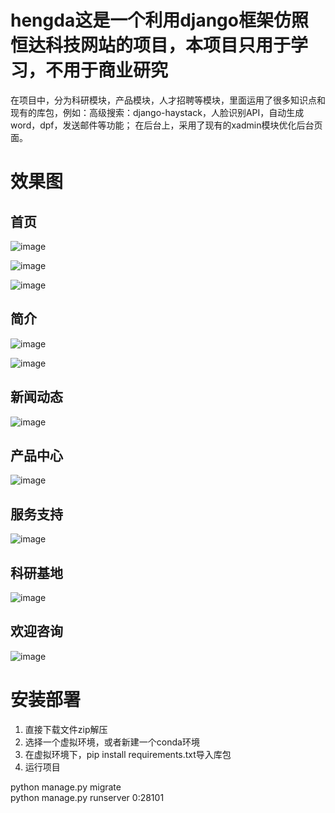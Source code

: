 # hengda这是一个利用django框架仿照恒达科技网站的项目，本项目只用于学习，不用于商业研究
在项目中，分为科研模块，产品模块，人才招聘等模块，里面运用了很多知识点和现有的库包，例如：高级搜索：django-haystack，人脸识别API，自动生成word，dpf，发送邮件等功能；
在后台上，采用了现有的xadmin模块优化后台页面。

# 效果图
## 首页
![image](https://user-images.githubusercontent.com/49242954/132969579-0f12bb05-0993-4c72-bba3-3370733a56b0.png)

![image](https://user-images.githubusercontent.com/49242954/132969600-ac3b81b2-3f28-4241-9eec-2aa41591e4a2.png)

![image](https://user-images.githubusercontent.com/49242954/132969603-a2b338d8-5502-4a98-9bb3-382f9ef727f3.png)

## 简介
![image](https://user-images.githubusercontent.com/49242954/132969610-5c9f1bec-ba8e-4994-8a7f-8fc79fd0f3b4.png)

![image](https://user-images.githubusercontent.com/49242954/132969611-45d8e6fd-f8ff-45c9-ba7c-0d733bd2e761.png)

## 新闻动态
![image](https://user-images.githubusercontent.com/49242954/132969617-60deaf6c-6289-4fe1-9468-49dc0013afcb.png)

## 产品中心
![image](https://user-images.githubusercontent.com/49242954/132969625-688f2411-3e0a-4e86-a1c7-15f43f81a4ab.png)

## 服务支持
![image](https://user-images.githubusercontent.com/49242954/132969632-900c6c7c-2c79-449e-8e59-af376e062a61.png)

## 科研基地
![image](https://user-images.githubusercontent.com/49242954/132969642-720b0ddd-8f48-4b33-a516-9b9a97cb30da.png)

## 欢迎咨询
![image](https://user-images.githubusercontent.com/49242954/132969649-172715a5-5723-4053-9e44-dbce0fd26bcf.png)


# 安装部署
1. 直接下载文件zip解压
2. 选择一个虚拟环境，或者新建一个conda环境
3. 在虚拟环境下，pip install requirements.txt导入库包
4. 运行项目

python manage.py migrate  
python manage.py runserver 0:28101  

